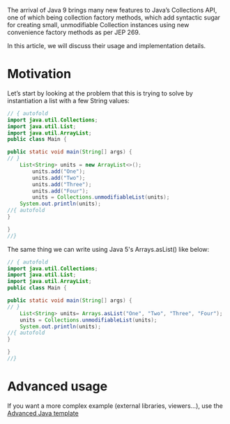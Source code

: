 The arrival of Java 9 brings many new features to Java’s Collections API, one of which being collection factory methods, which add syntactic sugar for creating small, unmodifiable Collection instances using new convenience factory methods as per JEP 269.

In this article, we will discuss their usage and implementation details.

# Motivation

Let’s start by looking at the problem that this is trying to solve by instantiation a list with a few String values:

```java runnable
// { autofold
import java.util.Collections;
import java.util.List;
import java.util.ArrayList;
public class Main {

public static void main(String[] args) {
// }
	List<String> units = new ArrayList<>();
		units.add("One");
		units.add("Two");
		units.add("Three");
		units.add("Four");
		units = Collections.unmodifiableList(units);
	System.out.println(units);
//{ autofold
}

}
//}
```
The same thing we can write using Java 5's Arrays.asList() like below:

```java runnable
// { autofold
import java.util.Collections;
import java.util.List;
import java.util.ArrayList;
public class Main {

public static void main(String[] args) {
// }
    List<String> units= Arrays.asList("One", "Two", "Three", "Four");
    units = Collections.unmodifiableList(units);
	System.out.println(units);
//{ autofold
}

}
//}
```
# Advanced usage

If you want a more complex example (external libraries, viewers...), use the [Advanced Java template](https://tech.io/select-repo/385)
